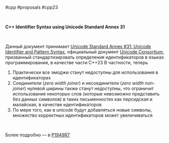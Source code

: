 #cpp #proposals #cpp23 

<br/>

**C++ Identifier Syntax using Unicode Standard Annex 31**

<br/>

Данный документ принимает [Unicode Standard Annex #31: Unicode Identifier and Pattern Syntax](http://www.unicode.org/reports/tr31/), официальный документ [Unicode Consortium](https://home.unicode.org/), призванный стандартизировать определения идентификаторов в языках программирования, в качестве части C++23
В частности, теперь

1. Практически все эмоджи станут недоступны для использования в идентификаторах
2. Соединители (*zero width joiner*) и несоединители (*zero width non-joiner*) нулевой ширины также станут недоступны, что ограничит использование некоторых слов (которые невозможно представить без данных символов) в таких письменностях как персидская и малайская, в качестве идентификаторов
3. По мере того, как в unicode будут добавляться новые символы, множество корректных идентификаторов может увеличиваться

<br/>

Более подробно — в [P1949R7](https://www.open-std.org/jtc1/sc22/wg21/docs/papers/2021/p1949r7.html)
